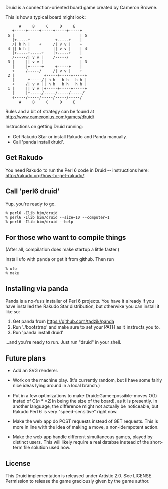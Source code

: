 Druid is a connection-oriented board game created by Cameron Browne.

This is how a typical board might look:

          A     B     C     D     E
       +-----+-----+-----+-----+-----+
     5 |                             | 5
       |+-----+           +-----+    |
       /| h h |    +     /| v v |    +
     4 || h h |          || v v |    | 4
       |+-----+-----+    |+-----+    |
       /-----/| v v |    /-----/     +
     3 |     || v v |                | 3
       |     |+-----+     +-----+    |
       +     /-----/     /| v v |    +
     2 |             +-----+-----+-----+
       |      +-----/| h h   h h   h h |
       +     /| v v || h h   h h   h h |
     1 |     || v v |+-----+-----+-----+
       |     |+-----/-----/-----/-----/
       +-----/-----/-----/-----/-----/
          A     B     C     D     E

Rules and a bit of strategy can be found at
http://www.cameronius.com/games/druid/

Instructions on getting Druid running:

* Get Rakudo Star or install Rakudo and Panda manually.
* Call 'panda install druid'.

## Get Rakudo

You need Rakudo to run the Perl 6 code in Druid -- instructions
here: <http://rakudo.org/how-to-get-rakudo/>.

## Call 'perl6 druid'

Yup, you're ready to go.

    % perl6 -Ilib bin/druid
    % perl6 -Ilib bin/druid --size=10 --computer=1
    % perl6 -Ilib bin/druid --help

## For those who want to compile things

(After all, compilation does make startup a little faster.)

Install ufo with panda or get it from github. Then run

    % ufo
    % make

## Installing via panda

Panda is a no-fuss installer of Perl 6 projects. You have it already if you
have installed the Rakudo Star distribution, but otherwike you can install
it like so:

1. Get panda from <https://github.com/tadzik/panda>
2. Run './bootstrap' and make sure to set your PATH as it instructs you to.
3. Run 'panda install druid'

...and you're ready to run. Just run "druid" in your shell.

## Future plans

* Add an SVG renderer.

* Work on the machine play. (It's currently random, but I have some fairly
  nice ideas lying around in a local branch.)

* Put in a few optimizations to make Druid::Game::possible-moves O(1)
  instad of O($n**2) ($n being the size of the board), as it is presently.
  In another language, the difference might not actually be noticeable, but
  Rakudo Perl 6 is very "speed-sensitive" right now.

* Make the web app do POST requests instead of GET requests. This is more in
  line with the idea of making a move, a non-idempotent action.

* Make the web app handle different simultaneous games, played by distinct
  users. This will likely require a real databse instead of the short-term
  file solution used now.

## License

This Druid implementation is released under Artistic 2.0. See LICENSE.
Permission to release the game graciously given by the game author.

